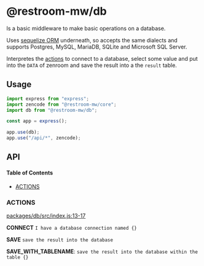 # @restroom-mw/db

Is a basic middleware to make basic operations on a database.

Uses [sequelize ORM](https://sequelize.org/) underneath, so accepts the same dialects and supports Postgres, MySQL, MariaDB, SQLite and Microsoft SQL Server.

Interpretes the [actions](#actions) to connect to a database, select some value and put into the `DATA` of zenroom and save the result into a the `result` table.

## Usage

```js
import express from "express";
import zencode from "@restroom-mw/core";
import db from "@restroom-mw/db";

const app = express();

app.use(db);
app.use("/api/*", zencode);
```

## API

<!-- Generated by documentation.js. Update this documentation by updating the source code. -->

#### Table of Contents

-   [ACTIONS](#actions)

### ACTIONS

[packages/db/src/index.js:13-17](https://github.com/dyne/restroom-mw/blob/f8af9488d0719d50796f1c613b91c2d32cd0f3c8/packages/db/src/index.js#L13-L17 "Source code on GitHub")

**CONNECT** `I have a database connection named {}`

**SAVE** `save the result into the database`

**SAVE_WITH_TABLENAME**: `save the result into the database within the table {}`
